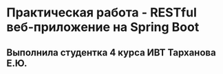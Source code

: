 # Практическая работа - RESTful веб-приложение на Spring Boot
## Выполнила студентка 4 курса ИВТ Тарханова Е.Ю.

